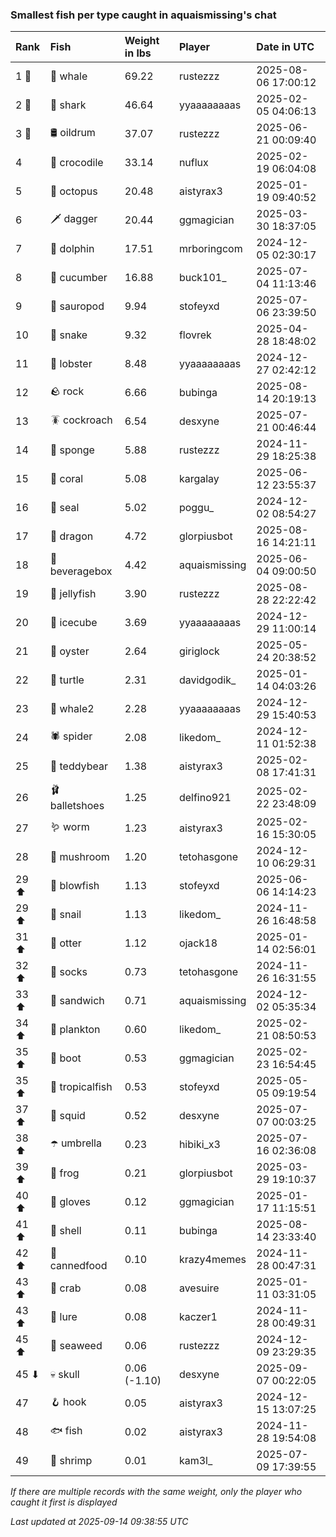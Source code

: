 ### Smallest fish per type caught in aquaismissing's chat

| Rank  | Fish            | Weight in lbs | Player        | Date in UTC         |
|:------|:----------------|:--------------|:--------------|:--------------------|
| 1 🥇  | 🐳 whale        | 69.22         | rustezzz      | 2025-08-06 17:00:12 |
| 2 🥈  | 🦈 shark        | 46.64         | yyaaaaaaaas   | 2025-02-05 04:06:13 |
| 3 🥉  | 🛢️ oildrum       | 37.07         | rustezzz      | 2025-06-21 00:09:40 |
| 4     | 🐊 crocodile    | 33.14         | nuflux        | 2025-02-19 06:04:08 |
| 5     | 🐙 octopus      | 20.48         | aistyrax3     | 2025-01-19 09:40:52 |
| 6     | 🗡️ dagger        | 20.44         | ggmagician    | 2025-03-30 18:37:05 |
| 7     | 🐬 dolphin      | 17.51         | mrboringcom   | 2024-12-05 02:30:17 |
| 8     | 🥒 cucumber     | 16.88         | buck101_      | 2025-07-04 11:13:46 |
| 9     | 🦕 sauropod     | 9.94          | stofeyxd      | 2025-07-06 23:39:50 |
| 10    | 🐍 snake        | 9.32          | flovrek       | 2025-04-28 18:48:02 |
| 11    | 🦞 lobster      | 8.48          | yyaaaaaaaas   | 2024-12-27 02:42:12 |
| 12    | 🪨 rock         | 6.66          | bubinga       | 2025-08-14 20:19:13 |
| 13    | 🪳 cockroach    | 6.54          | desxyne       | 2025-07-21 00:46:44 |
| 14    | 🧽 sponge       | 5.88          | rustezzz      | 2024-11-29 18:25:38 |
| 15    | 🪸 coral        | 5.08          | kargalay      | 2025-06-12 23:55:37 |
| 16    | 🦭 seal         | 5.02          | poggu_        | 2024-12-02 08:54:27 |
| 17    | 🐉 dragon       | 4.72          | glorpiusbot   | 2025-08-16 14:21:11 |
| 18    | 🧃 beveragebox  | 4.42          | aquaismissing | 2025-06-04 09:00:50 |
| 19    | 🪼 jellyfish    | 3.90          | rustezzz      | 2025-08-28 22:22:42 |
| 20    | 🧊 icecube      | 3.69          | yyaaaaaaaas   | 2024-12-29 11:00:14 |
| 21    | 🦪 oyster       | 2.64          | giriglock     | 2025-05-24 20:38:52 |
| 22    | 🐢 turtle       | 2.31          | davidgodik_   | 2025-01-14 04:03:26 |
| 23    | 🐋 whale2       | 2.28          | yyaaaaaaaas   | 2024-12-29 15:40:53 |
| 24    | 🕷️ spider        | 2.08          | likedom_      | 2024-12-11 01:52:38 |
| 25    | 🧸 teddybear    | 1.38          | aistyrax3     | 2025-02-08 17:41:31 |
| 26    | 🩰 balletshoes  | 1.25          | delfino921    | 2025-02-22 23:48:09 |
| 27    | 🪱 worm         | 1.23          | aistyrax3     | 2025-02-16 15:30:05 |
| 28    | 🍄 mushroom     | 1.20          | tetohasgone   | 2024-12-10 06:29:31 |
| 29 ⬆  | 🐡 blowfish     | 1.13          | stofeyxd      | 2025-06-06 14:14:23 |
| 29 ⬆  | 🐌 snail        | 1.13          | likedom_      | 2024-11-26 16:48:58 |
| 31 ⬆  | 🦦 otter        | 1.12          | ojack18       | 2025-01-14 02:56:01 |
| 32 ⬆  | 🧦 socks        | 0.73          | tetohasgone   | 2024-11-26 16:31:55 |
| 33 ⬆  | 🥪 sandwich     | 0.71          | aquaismissing | 2024-12-02 05:35:34 |
| 34 ⬆  | 🦠 plankton     | 0.60          | likedom_      | 2025-02-21 08:50:53 |
| 35 ⬆  | 👢 boot         | 0.53          | ggmagician    | 2025-02-23 16:54:45 |
| 35 ⬆  | 🐠 tropicalfish | 0.53          | stofeyxd      | 2025-05-05 09:19:54 |
| 37 ⬆  | 🦑 squid        | 0.52          | desxyne       | 2025-07-07 00:03:25 |
| 38 ⬆  | ☂️ umbrella      | 0.23          | hibiki_x3     | 2025-07-16 02:36:08 |
| 39 ⬆  | 🐸 frog         | 0.21          | glorpiusbot   | 2025-03-29 19:10:37 |
| 40 ⬆  | 🧤 gloves       | 0.12          | ggmagician    | 2025-01-17 11:15:51 |
| 41 ⬆  | 🐚 shell        | 0.11          | bubinga       | 2025-08-14 23:33:40 |
| 42 ⬆  | 🥫 cannedfood   | 0.10          | krazy4memes   | 2024-11-28 00:47:31 |
| 43 ⬆  | 🦀 crab         | 0.08          | avesuire      | 2025-01-11 03:31:05 |
| 43 ⬆  | 🎏 lure         | 0.08          | kaczer1       | 2024-11-28 00:49:31 |
| 45 ⬆  | 🌿 seaweed      | 0.06          | rustezzz      | 2024-12-09 23:29:35 |
| 45 ⬇  | 💀 skull        | 0.06 (-1.10)  | desxyne       | 2025-09-07 00:22:05 |
| 47    | 🪝 hook         | 0.05          | aistyrax3     | 2024-12-15 13:07:25 |
| 48    | 🐟 fish         | 0.02          | aistyrax3     | 2024-11-28 19:54:08 |
| 49    | 🦐 shrimp       | 0.01          | kam3l_        | 2025-07-09 17:39:55 |

_If there are multiple records with the same weight, only the player who caught it first is displayed_

_Last updated at 2025-09-14 09:38:55 UTC_